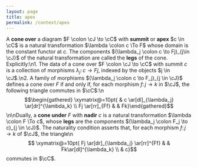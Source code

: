 ```yaml
---
layout: page
title: apex
permalink: /context/apex
---
```

A **cone over** a diagram $F \colon \cJ \to \cC$ with **summit** or **apex** $c \in \cC$ is a natural transformation $\lambda \colon c \To F$ whose domain is the constant functor at $c$. The components $(\lambda_j \colon c \to Fj)_{j\in \cJ}$ of the natural transformation are called the **legs** of the cone. Explicitly:\n1. The data of a cone over $F \colon \cJ \to \cC$ with summit $c$ is a collection of morphisms $\lambda_j \colon c \to Fj$, indexed by the objects $j \in \cJ$.\n2. A family of morphisms $(\lambda_j \colon c \to F_j)_{j \in \cJ}$ defines a cone over $F$ if and only if, for each  morphism $f \colon j \to k$ in $\cJ$, the following triangle commutes in $\cC$:\n$$\begin{gathered} \xymatrix@=10pt{ & c \ar[dl]_{\lambda_j} \ar[dr]^{\lambda_k} \\ Fj \ar[rr]_{Ff} & & Fk}\end{gathered}$$\n\nDually, a **cone under** $F$ with **nadir** $c$ is a natural transformation $\lambda \colon F \To c$, whose **legs** are  the components $(\lambda_j \colon F_j \to c)_{j \in \cJ}$. The naturality condition asserts that, for each  morphism $f \colon j \to k$ of $\cJ$, the triangle\n$$ \xymatrix@=10pt{ Fj \ar[dr]_{\lambda_j} \ar[rr]^{Ff} & & Fk\ar[dl]^{\lambda_k} \\ & c}$$ commutes in $\cC$.
